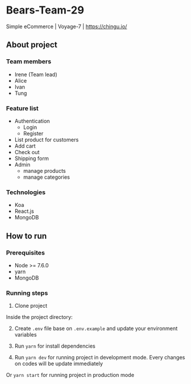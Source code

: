 # Bears-Team-29
Simple eCommerce | Voyage-7 | https://chingu.io/

## About project

### Team members
* Irene (Team lead)
* Alice
* Ivan
* Tung

### Feature list

* Authentication
   * Login
   * Register
* List product for customers
* Add cart
* Check out
* Shipping form
* Admin
    * manage products
    * manage categories

### Technologies

* Koa
* React.js
* MongoDB

## How to run

### Prerequisites
* Node >= 7.6.0
* yarn
* MongoDB

### Running steps

1. Clone project

Inside the project directory:

2. Create `.env` file base on `.env.example` and update your environment variables

3. Run `yarn` for install dependencies

4. Run `yarn dev` for running project in development mode. Every changes on codes will be update immediately

  Or `yarn start` for running project in production mode
